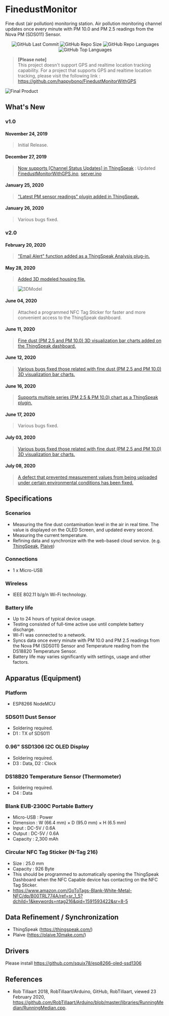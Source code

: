 # FinedustMonitor
Fine dust (air pollution) monitoring station. Air pollution monitoring channel updates once every minute with PM 10.0 and PM 2.5 readings from the Nova PM (SDS011) Sensor.  

<div align="center">
<img alt="GitHub Last Commit" src="https://img.shields.io/github/last-commit/happybono/FineDustMonitor"> 
<img alt="GitHub Repo Size" src="https://img.shields.io/github/repo-size/happybono/FineDustMonitor">
<img alt="GitHub Repo Languages" src="https://img.shields.io/github/languages/count/happybono/FineDustMonitor">
<img alt="GitHub Top Languages" src="https://img.shields.io/github/languages/top/HappyBono/FineDustMonitor">
</div>
             

> **[Please note]** </br>
This project doesn't support GPS and realtime location tracking capability. For a project that supports GPS and realtime location tracking, please visit the following link : https://github.com/happybono/FinedustMonitorWithGPS

![Final Product](FineDustMonitor_Device.jpg)

## What's New
### v1.0
#### November 24, 2019
> Initial Release.

#### December 27, 2019
> [Now supports [Channel Status Updates] in ThingSpeak](https://thingspeak.com/channels/920137) : Updated [FinedustMonitorWithGPS.ino](https://github.com/happybono/FinedustMonitor/commit/2c67b2f0da2b040965968acb8d0f28a61f4c0c7f "/FinedustMonitor/FinedustMonitor.ino"), [server.ino](https://github.com/happybono/FinedustMonitor/commit/0f668a0b3ce72a1ad0b89f1f80e4df6fb47ed87a "/FinedustMonitor/server.ino")

#### January 25, 2020
> ["Latest PM sensor readings" plugin added in ThingSpeak.](https://github.com/happybono/FinedustMonitor/tree/master/Plugins/StatusUpdates)

#### January 26, 2020
> Various bugs fixed.

### v2.0
#### February 20, 2020
> ["Email Alert" function added as a ThingSpeak Analysis plug-in.](https://github.com/happybono/FinedustMonitor/blob/master/Plugins/Email/EmailNotifier.m) 

#### May 28, 2020
> [Added 3D modeled housing file.](https://github.com/happybono/FinedustMonitor/blob/master/3DModels/SDS011-Housing.stl)

> <img src="https://github.com/happybono/FinedustMonitor/blob/master/3DModels/SDS011-Housing.png" alt="3DModel"/>

#### June 04, 2020
> Attached a programmed NFC Tag Sticker for faster and more convenient access to the ThingSpeak dashboard.

#### June 11, 2020
> [Fine dust (PM 2.5 and PM 10.0) 3D visualization bar charts added on the ThingSpeak dashboard.](https://github.com/happybono/FinedustMonitor/tree/master/Plugins/Visualizations)

#### June 12, 2020
> [Various bugs fixed those related with fine dust (PM 2.5 and PM 10.0) 3D visualization bar charts.](https://github.com/happybono/FinedustMonitor/tree/master/Plugins/Visualizations)

#### June 16, 2020
> [Supports multiple series (PM 2.5 & PM 10.0) chart as a ThingSpeak plugin.](https://github.com/happybono/FinedustMonitor/tree/master/Plugins/MultiSeriesChart)

#### June 17, 2020
> Various bugs fixed.

#### July 03, 2020
> [Various bugs fixed those related with fine dust (PM 2.5 and PM 10.0) 3D visualization bar charts.](https://github.com/happybono/FinedustMonitor/tree/master/Plugins/Visualizations)

#### July 08, 2020
> [A defect that prevented measurement values from being uploaded under certain environmental conditions has been fixed.](https://github.com/happybono/FinedustMonitor/blob/master/FinedustMonitor/FinedustMonitor.ino)

## Specifications
### Scenarios
* Measuring the fine dust contamination level in the air in real time. The value is displayed on the OLED Screen, and updated every second.
* Measuring the current temperature.
* Refining data and synchronize with the web-based cloud service. (e.g. [ThingSpeak](https://www.thingspeak.com/), [Plaive](https://plaive.10make.com/))

### Connections
* 1 x Micro-USB

### Wireless
* IEEE 802.11 b/g/n Wi-Fi technology.

### Battery life 
* Up to 24 hours of typical device usage.
* Testing consisted of full-time active use until complete battery discharge. 
* Wi-Fi was connected to a network.
* Syncs data once every minute with PM 10.0 and PM 2.5 readings from the Nova PM (SDS011) Sensor and Temperature reading from the DS18820 Temperature Sensor.
* Battery life may varies significantly with settings, usage and other factors.

## Apparatus (Equipment)
### Platform
* ESP8266 NodeMCU

### SDS011 Dust Sensor
* Soldering required.
* D1 : TX of SDS011

### 0.96" SSD1306 I2C OLED Display 
* Soldering required.
* D3 : Data, D2 : Clock

### DS18B20 Temperature Sensor (Thermometer)
* Soldering required.
* D4 : Data

### Blank EUB-2300C Portable Battery
* Micro-USB : Power 
* Dimension : W (66.4 mm) × D (95.0 mm) × H (6.5 mm) 
* Input : DC-5V / 0.6A
* Output : DC-5V / 0.6A
* Capacity : 2,300 mAh

### Circular NFC Tag Sticker (N-Tag 216)
* Size : 25.0 mm
* Capacity : 926 Byte
* This should be programmed to automatically opening the ThingSpeak Dashboard when the NFC Capable device has contacting on the NFC Tag Sticker.
* https://www.amazon.com/GoToTags-Blank-White-Metal-NFC/dp/B00TRL774A/ref=sr_1_5?dchild=1&keywords=ntag216&qid=1591593422&sr=8-5

## Data Refinement / Synchronization
* ThingSpeak (https://thingspeak.com/)
* Plaive (https://plaive.10make.com/)

## Drivers
Please install https://github.com/squix78/esp8266-oled-ssd1306

## References
* Rob Tillaart 2018, RobTillaart/Arduino, GitHub, RobTillaart, viewed 23 February 2020, <https://github.com/RobTillaart/Arduino/blob/master/libraries/RunningMedian/RunningMedian.cpp>.
